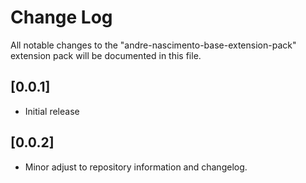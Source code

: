 # Change Log

All notable changes to the "andre-nascimento-base-extension-pack" extension pack will be documented in this file.

## [0.0.1]

- Initial release

## [0.0.2]

- Minor adjust to repository information and changelog.
